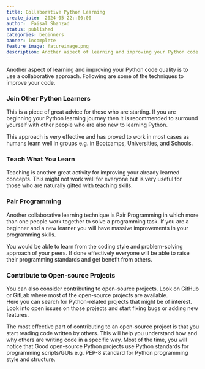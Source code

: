 ```yaml
---
title: Collaborative Python Learning
create_date:  2024-05-22::00:00
author:  Faisal Shahzad
status: published
categories: beginners
banner: incomplete
feature_image: fatureimage.png
description: Another aspect of learning and improving your Python code quality is to use a collaborative approach. Following are some of the techniques to improve your code. 
---
```



Another aspect of learning and improving your Python code quality is to use a collaborative approach. Following are some of the techniques to improve your code. 

### Join Other Python Learners

This is a piece of great advice for those who are starting. If you are beginning your Python learning journey then it is recommended to surround yourself with other people who are also new to learning Python. 

This approach is very effective and has proved to work in most cases as humans learn well in groups e.g. in Bootcamps, Universities, and Schools. 

### Teach What You Learn

Teaching is another great activity for improving your already learned concepts. This might not work well for everyone but is very useful for those who are naturally gifted with teaching skills.

### Pair Programming

Another collaborative learning technique is Pair Programming in which more than one people work together to solve a programming task. If you are a beginner and a new learner you will have massive improvements in your programming skills. 

You would be able to learn from the coding style and problem-solving approach of your peers. If done effectively everyone will be able to raise their programming standards and get benefit from others. 


### Contribute to Open-source Projects

You can also consider contributing to open-source projects. Look on GitHub or GitLab where most of the open-source projects are available. Here you can search for Python-related projects that might be of interest. Look into open issues on those projects and start fixing bugs or adding new features. 

The most effective part of contributing to an open-source project is that you start reading code written by others. This will help you understand how and why others are writing code in a specific way. Most of the time, you will notice that Good open-source Python projects use Python standards for programming scripts/GUIs e.g. PEP-8 standard for Python programming style and structure.